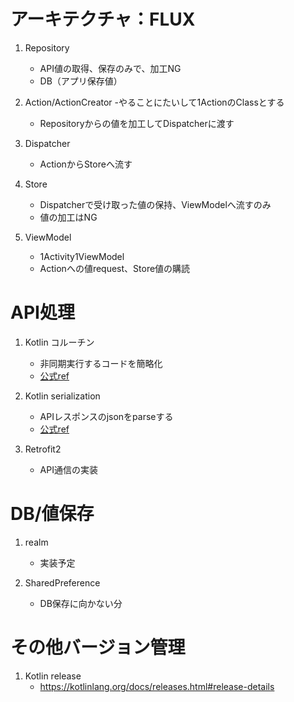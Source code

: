 # アーキテクチャ：FLUX

1. Repository
   - API値の取得、保存のみで、加工NG
   - DB（アプリ保存値）

2. Action/ActionCreator
   -やることにたいして1ActionのClassとする
   - Repositoryからの値を加工してDispatcherに渡す

3. Dispatcher
   - ActionからStoreへ流す

4. Store
   - Dispatcherで受け取った値の保持、ViewModelへ流すのみ
   - 値の加工はNG
   
5. ViewModel
   - 1Activity1ViewModel
   - Actionへの値request、Store値の購読

# API処理

1. Kotlin コルーチン
   - 非同期実行するコードを簡略化
   - [公式ref](https://developer.android.com/kotlin/coroutines?hl=ja)

2. Kotlin serialization
   - APIレスポンスのjsonをparseする
   - [公式ref](https://kotlinlang.org/docs/serialization.html#example-json-serialization)

3. Retrofit2
   - API通信の実装

# DB/値保存

1. realm
   - 実装予定

2. SharedPreference
   - DB保存に向かない分

# その他バージョン管理
1. Kotlin release
   - https://kotlinlang.org/docs/releases.html#release-details
